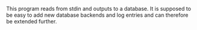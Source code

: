 This program reads from stdin and outputs to a database. It is supposed to be easy to add new database backends and log entries and can therefore be extended further.